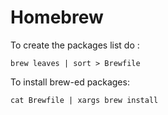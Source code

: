 # Homebrew

To create the packages list do :

    brew leaves | sort > Brewfile

To install brew-ed packages:

    cat Brewfile | xargs brew install
